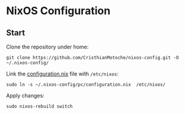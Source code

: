 # NixOS Configuration

## Start

Clone the repository under home:

```
git clone https://github.com/CristhianMotoche/nixos-config.git -O ~/.nixos-config/
```

Link the [configuration.nix][config] file with `/etc/nixos`:

```
sudo ln -s ~/.nixos-config/pc/configuration.nix  /etc/nixos/
```

Apply changes:

```
sudo nixos-rebuild switch
```

[config]: ./configuration.nix
